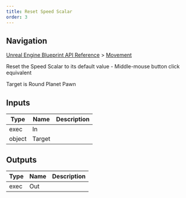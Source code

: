 ```yaml
---
title: Reset Speed Scalar
order: 3
---
```

## Navigation

[Unreal Engine Blueprint API Reference](https://dev.epicgames.com/documentation/en-us/unreal-engine/BlueprintAPI) > [Movement](https://dev.epicgames.com/documentation/en-us/unreal-engine/BlueprintAPI/Movement)

Reset the Speed Scalar to its default value - Middle-mouse button click equivalent

Target is Round Planet Pawn

## Inputs

| Type | Name | Description |
| --- | --- | --- |
| exec | In |  |
| object | Target |  |

## Outputs

| Type | Name | Description |
| --- | --- | --- |
| exec | Out |  |
